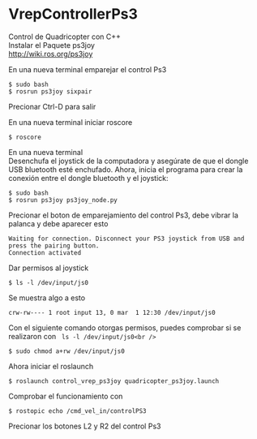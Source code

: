 # VrepControllerPs3
Control de Quadricopter con C++<br />
Instalar el Paquete ps3joy<br />
http://wiki.ros.org/ps3joy<br />

En una nueva terminal emparejar el control Ps3<br />
```
$ sudo bash
$ rosrun ps3joy sixpair
```
Precionar Ctrl-D para salir<br />

En una nueva terminal iniciar roscore<br />
```
$ roscore
```

En una nueva terminal<br />
Desenchufa el joystick de la computadora y asegúrate de que el dongle USB bluetooth esté enchufado. Ahora, inicia el programa para crear la conexión entre el dongle bluetooth y el joystick:<br />
```
$ sudo bash
$ rosrun ps3joy ps3joy_node.py
```

Precionar el boton de emparejamiento del control Ps3,
debe vibrar la palanca y debe aparecer esto<br />

```
Waiting for connection. Disconnect your PS3 joystick from USB and press the pairing button.
Connection activated
```

Dar permisos al joystick<br />

```
$ ls -l /dev/input/js0
```

Se muestra algo a esto<br />

```
crw-rw---- 1 root input 13, 0 mar  1 12:30 /dev/input/js0
```

Con el siguiente comando otorgas permisos, puedes comprobar si se realizaron con ` ls -l /dev/input/js0<br />`

```
$ sudo chmod a+rw /dev/input/js0
```

Ahora iniciar el roslaunch<br />

```
$ roslaunch control_vrep_ps3joy quadricopter_ps3joy.launch
```

Comprobar el funcionamiento con <br />

```
$ rostopic echo /cmd_vel_in/controlPS3
```

Precionar los botones L2 y R2 del control Ps3<br />
